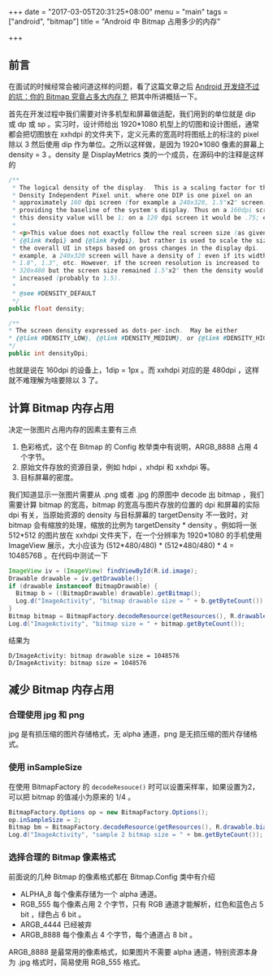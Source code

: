 +++
date = "2017-03-05T20:31:25+08:00"
menu = "main"
tags = ["android", "bitmap"]
title = "Android 中 Bitmap 占用多少的内存"

+++



## 前言

在面试的时候经常会被问道这样的问题，看了这篇文章之后 [Android 开发绕不过的坑：你的 Bitmap 究竟占多大内存？](http://bugly.qq.com/bbs/forum.php?mod=viewthread&tid=498) 把其中所讲概括一下。

首先在开发过程中我们需要对许多机型和屏幕做适配，我们用到的单位就是 dip 或 dp 或 sp 。实习时，设计师给出 1920*1080 机型上的切图和设计图纸，通常都会把切图放在 xxhdpi 的文件夹下，定义元素的宽高时将图纸上的标注的 pixel 除以 3 然后使用 dip 作为单位。之所以这样做，是因为 1920\*1080 像素的屏幕上 density = 3 。density 是 DisplayMetrics 类的一个成员，在源码中的注释是这样的

```java
/**
 * The logical density of the display.  This is a scaling factor for the
 * Density Independent Pixel unit, where one DIP is one pixel on an
 * approximately 160 dpi screen (for example a 240x320, 1.5"x2" screen), 
 * providing the baseline of the system's display. Thus on a 160dpi screen 
 * this density value will be 1; on a 120 dpi screen it would be .75; etc.
 *  
 * <p>This value does not exactly follow the real screen size (as given by 
 * {@link #xdpi} and {@link #ydpi}, but rather is used to scale the size of
 * the overall UI in steps based on gross changes in the display dpi.  For 
 * example, a 240x320 screen will have a density of 1 even if its width is 
 * 1.8", 1.3", etc. However, if the screen resolution is increased to 
 * 320x480 but the screen size remained 1.5"x2" then the density would be 
 * increased (probably to 1.5).
 *
 * @see #DENSITY_DEFAULT
 */
public float density;

/**
* The screen density expressed as dots-per-inch.  May be either
* {@link #DENSITY_LOW}, {@link #DENSITY_MEDIUM}, or {@link #DENSITY_HIGH}.
*/
public int densityDpi;
```

也就是说在 160dpi 的设备上，1dip = 1px 。而 xxhdpi 对应的是 480dpi ，这样就不难理解为啥要除以 3 了。



## 计算 Bitmap 内存占用

决定一张图片占用内存的因素主要有三点

1. 色彩格式，这个在 Bitmap 的 Config 枚举类中有说明，ARGB_8888 占用 4 个字节。
2. 原始文件存放的资源目录，例如 hdpi ，xhdpi 和 xxhdpi 等。
3. 目标屏幕的密度。

我们知道显示一张图片需要从 .png 或者 .jpg 的原图中 decode 出 bitmap ，我们需要计算 bitmap 的宽高，bitmap 的宽高与图片存放的位置的 dpi 和屏幕的实际 dpi 有关，当原始资源的 density 与目标屏幕的 targetDensity 不一致时，对 bitmap 会有缩放的处理，缩放的比例为 targetDensity * density 。例如将一张 512*512 的图片放在 xxhdpi 文件夹下，在一个分辨率为 1920\*1080 的手机使用 ImageView 展示，大小应该为 (512\*480/480) \* (512\*480/480) * 4 = 1048576B 。在代码中测试一下

```java
ImageView iv = (ImageView) findViewById(R.id.image);
Drawable drawable = iv.getDrawable();
if (drawable instanceof BitmapDrawable) {
  Bitmap b = ((BitmapDrawable) drawable).getBitmap();
  Log.d("ImageActivity", "bitmap drawable size = " + b.getByteCount());
}
Bitmap bitmap = BitmapFactory.decodeResource(getResources(), R.drawable.biabiabia);
Log.d("ImageActivity", "bitmap size = " + bitmap.getByteCount());
```

结果为

```
D/ImageActivity: bitmap drawable size = 1048576
D/ImageActivity: bitmap size = 1048576
```



## 减少 Bitmap 内存占用

### 合理使用 jpg 和 png

jpg 是有损压缩的图片存储格式，无 alpha 通道，png 是无损压缩的图片存储格式。

### 使用 inSampleSize 

在使用 BitmapFactory 的  `decodeResouce()`  时可以设置采样率，如果设置为2，可以把 bitmap 的值减小为原来的 1/4 。

```java
BitmapFactory.Options op = new BitmapFactory.Options();
op.inSampleSize = 2;
Bitmap bm = BitmapFactory.decodeResource(getResources(), R.drawable.biabiabia, op);
Log.d("ImageActivity", "sample 2 bitmap size = " + bm.getByteCount());
```

### 选择合理的 Bitmap 像素格式

前面说的几种 Bitmap 的像素格式都在 Bitmap.Config 类中有介绍

* ALPHA_8  每个像素存储为一个 alpha 通道。
* RGB_555  每个像素占用 2 个字节，只有 RGB 通道才能解析，红色和蓝色占 5 bit ，绿色占 6 bit 。
* ARGB_4444  已经被弃
* ARGB_8888  每个像素占 4 个字节，每个通道占 8 bit 。

ARGB_8888 是最常用的像素格式，如果图片不需要 alpha 通道，特别资源本身为 .jpg 格式时，简易使用 RGB\_555 格式。